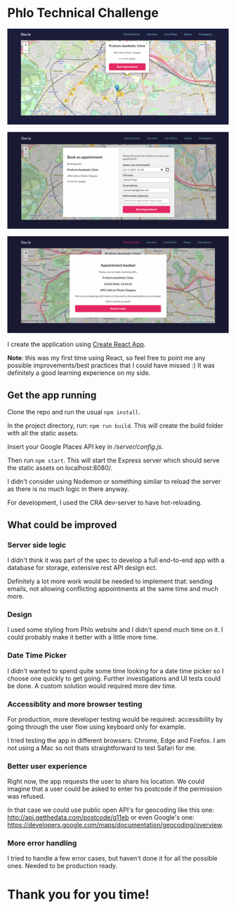 # Phlo Technical Challenge

![Map with markers and opened popup](screenshots/docly-popup.png)

![Booking form dialog](screenshots/docly-booking-form.png)

![Booking confirmation dialog](screenshots/docly-confirmation.png)

I create the application using [Create React App](https://github.com/facebook/create-react-app).

**Note**: this was my first time using React, so feel free to point me any possible improvements/best practices that I could have missed :)
It was definitely a good learning experience on my side.

## Get the app running

Clone the repo and run the usual `npm install`.

In the project directory, run: `npm run build`.
This will create the build folder with all the static assets.

Insert your Google Places API key in _/server/config.js_.

Then run `npm start`.
This will start the Express server which should serve the static assets on localhost:8080/.

I didn't consider using Nodemon or something similar to reload the server as there is no much logic in there anyway.

For development, I used the CRA dev-server to have hot-reloading.

## What could be improved

### Server side logic

I didn't think it was part of the spec to develop a full end-to-end app with a database for storage, extensive rest API design ect.

Definitely a lot more work would be needed to implement that: sending emails, not allowing conflicting appointments at the same time and much more.

### Design

I used some styling from Phlo website and I didn't spend much time on it. I could probably make it better with a little more time.

### Date Time Picker

I didn't wanted to spend quite some time looking for a date time picker so I choose one quickly to get going. Further investigations and UI tests could be done. A custom solution would required more dev time.

### Accessiblity and more browser testing

For production, more developer testing would be required: accessibility by going through the user flow using keyboard only for example.

I tried testing the app in different browsers: Chrome, Edge and Firefox. I am not using a Mac so not thats straightforward to test Safari for me.

### Better user experience

Right now, the app requests the user to share his location. We could imagine that a user could be asked to enter his postcode if the permission was refused.

In that case we could use public open API's for geocoding like this one: http://api.getthedata.com/postcode/g11eb or even Google's one: https://developers.google.com/maps/documentation/geocoding/overview.

### More error handling

I tried to handle a few error cases, but haven't done it for all the possible ones. Needed to be production ready.

# Thank you for you time!
